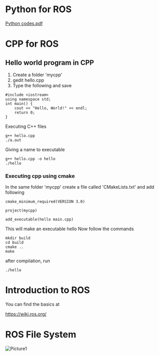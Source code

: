 # Python for ROS 
[Python codes.pdf](https://github.com/harinnmg/ROS-Workshop-2024/files/13959332/Python.codes.pdf)

# CPP for ROS

## Hello world program in CPP
1. Create a folder 'mycpp'
2. gedit hello.cpp
3. Type the following and save
```
#include <iostream>
using namespace std;
int main() {
    cout << "Hello, World!" << endl;
    return 0;
}
```
Executing C++ files
```
g++ hello.cpp
./a.out
```

Giving a name to executable

```
g++ hello.cpp -o hello
./hello
```
### Executing cpp using cmake

In the same folder 'mycpp' create a file called 'CMakeLists.txt' and add following

```
cmake_minimum_required(VERSION 3.0)

project(mycpp)

add_executable(hello main.cpp)
```
This will make an executable hello
Now follow the commands

```
mkdir build
cd build
cmake ..
make
```
after compilation, run
```
./hello
```
# Introduction to ROS
You can find the basics at

https://wiki.ros.org/

# ROS File System
![Picture1](https://github.com/harinnmg/ROS-Workshop-2024/assets/64157740/c177a78a-0670-471f-a9f8-8e8d9b4421ca)

